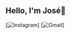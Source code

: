 ## Hello, I'm José🤗

[![Instagram]()]
[![Gmail](https://img.shields.io/badge/Gmail-D14836?style=for-the-badge&logo=gmail&logoColor=white)]


